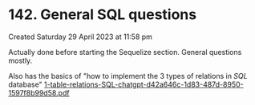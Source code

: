 # 142. General SQL questions
Created Saturday 29 April 2023 at 11:58 pm

Actually done before starting the Sequelize section. General questions mostly.

Also has the basics of "how to implement the 3 types of relations in *SQL* database"
[1-table-relations-SQL-chatgpt-d42a646c-1d83-487d-8950-1597f8b99d58.pdf](/assets/1-table-relations-SQL-chatgpt-d42a646c-1d83-487d-8950-1597f8b99d58.pdf)